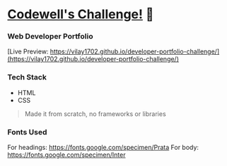 # [Codewell's Challenge!](https://vilay1702.github.io/developer-portfolio-challenge/) 🚀

### Web Developer Portfolio

[Live Preview: https://vilay1702.github.io/developer-portfolio-challenge/](https://vilay1702.github.io/developer-portfolio-challenge/)

### Tech Stack

- HTML
- CSS

> Made it from scratch, no frameworks or libraries

### Fonts Used

For headings: https://fonts.google.com/specimen/Prata
For body: https://fonts.google.com/specimen/Inter
